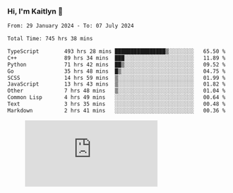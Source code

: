 ### Hi, I'm Kaitlyn 👋
<!--START_SECTION:waka-->

```txt
From: 29 January 2024 - To: 07 July 2024

Total Time: 745 hrs 38 mins

TypeScript        493 hrs 28 mins ████████████████▒░░░░░░░░   65.50 %
C++               89 hrs 34 mins  ███░░░░░░░░░░░░░░░░░░░░░░   11.89 %
Python            71 hrs 42 mins  ██▒░░░░░░░░░░░░░░░░░░░░░░   09.52 %
Go                35 hrs 48 mins  █▒░░░░░░░░░░░░░░░░░░░░░░░   04.75 %
SCSS              14 hrs 59 mins  ▒░░░░░░░░░░░░░░░░░░░░░░░░   01.99 %
JavaScript        13 hrs 43 mins  ▒░░░░░░░░░░░░░░░░░░░░░░░░   01.82 %
Other             7 hrs 48 mins   ▒░░░░░░░░░░░░░░░░░░░░░░░░   01.04 %
Common Lisp       4 hrs 49 mins   ░░░░░░░░░░░░░░░░░░░░░░░░░   00.64 %
Text              3 hrs 35 mins   ░░░░░░░░░░░░░░░░░░░░░░░░░   00.48 %
Markdown          2 hrs 41 mins   ░░░░░░░░░░░░░░░░░░░░░░░░░   00.36 %
```

<!--END_SECTION:waka-->

<figure><embed src="https://wakatime.com/share/@018d58bc-3d22-46c9-b2d7-4ed36fb8172d/243b5d9b-77cd-4133-89ff-dcc8f225fa18.svg"></embed></figure>

